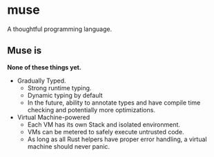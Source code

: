 # muse

A thoughtful programming language.

## Muse is

**None of these things yet.**

- Gradually Typed.
  - Strong runtime typing.
  - Dynamic typing by default
  - In the future, ability to annotate types and have compile time checking and
    potentially more optimizations.
- Virtual Machine-powered
  - Each VM has its own Stack and isolated environment.
  - VMs can be metered to safely execute untrusted code.
  - As long as all Rust helpers have proper error handling, a virtual machine
    should never panic.

